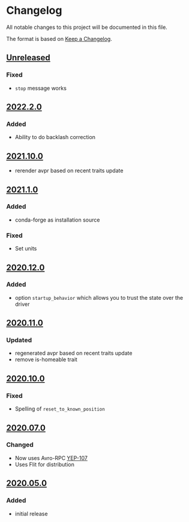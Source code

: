 # Changelog
All notable changes to this project will be documented in this file.

The format is based on [Keep a Changelog](https://keepachangelog.com/).

## [Unreleased]

### Fixed
- `stop` message works

## [2022.2.0]

### Added
- Ability to do backlash correction

## [2021.10.0]
- rerender avpr based on recent traits update

## [2021.1.0]

### Added
- conda-forge as installation source

### Fixed
- Set units

## [2020.12.0]

### Added
- option `startup_behavior` which allows you to trust the state over the driver

## [2020.11.0]

### Updated
- regenerated avpr based on recent traits update
- remove is-homeable trait

## [2020.10.0]

### Fixed
- Spelling of `reset_to_known_position`

## [2020.07.0]

### Changed
- Now uses Avro-RPC [YEP-107](https://yeps.yaq.fyi/107/)
- Uses Flit for distribution

## [2020.05.0]

### Added
- initial release

[Unreleased]: https://gitlab.com/yaq/yaqd-pmc/-/compare/v2022.2.0...main
[2022.2.0]: https://gitlab.com/yaq/yaqd-pmc/-/compare/v2021.10.0...v2022.2.0
[2021.10.0]: https://gitlab.com/yaq/yaqd-pmc/-/compare/v2021.1.0...v2021.10.0
[2021.1.0]: https://gitlab.com/yaq/yaqd-pmc/-/compare/v2020.12.0...v2021.1.0
[2020.12.0]: https://gitlab.com/yaq/yaqd-pmc/-/compare/v2020.11.0...v2020.12.0
[2020.11.0]: https://gitlab.com/yaq/yaqd-pmc/-/compare/v2020.10.0...v2020.11.0
[2020.10.0]: https://gitlab.com/yaq/yaqd-pmc/-/compare/v2020.07.0...v2020.10.0
[2020.07.0]: https://gitlab.com/yaq/yaqd-pmc/-/compare/v2020.05.0...v2020.07.0
[2020.05.0]: https://gitlab.com/yaq/yaqd-pmc/-/tags/v2020.05.0
